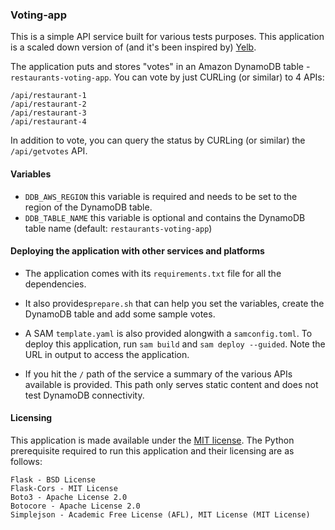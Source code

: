 ### Voting-app

This is a simple API service built for various tests purposes. This application is a scaled down version of (and it's been inspired by) [Yelb](https://github.com/mreferre/yelb/).

The application puts and stores "votes" in an Amazon DynamoDB table - `restaurants-voting-app`. You can vote by just CURLing (or similar) to 4 APIs: 
```
/api/restaurant-1
/api/restaurant-2
/api/restaurant-3
/api/restaurant-4
```
In addition to vote, you can query the status by CURLing (or similar) the `/api/getvotes` API. 



#### Variables

- `DDB_AWS_REGION` this variable is required and needs to be set to the region of the DynamoDB table.
- `DDB_TABLE_NAME` this variable is optional and contains the DynamoDB table name (default: `restaurants-voting-app`)


#### Deploying the application with other services and platforms  

- The application comes with its `requirements.txt` file for all the dependencies. 

- It also provides`prepare.sh` that can help you set the variables, create the DynamoDB table and add some sample votes.

- A SAM `template.yaml` is also provided alongwith a `samconfig.toml`. To deploy this application, run `sam build` and `sam deploy --guided`. Note the URL in output to access the application.

- If you hit the `/` path of the service a summary of the various APIs available is provided. This path only serves static content and does not test DynamoDB connectivity. 

#### Licensing

This application is made available under the [MIT license](./LICENSE). The Python prerequisite required to run this application and their licensing are as follows:
```
Flask - BSD License 
Flask-Cors - MIT License
Boto3 - Apache License 2.0
Botocore - Apache License 2.0
Simplejson - Academic Free License (AFL), MIT License (MIT License)